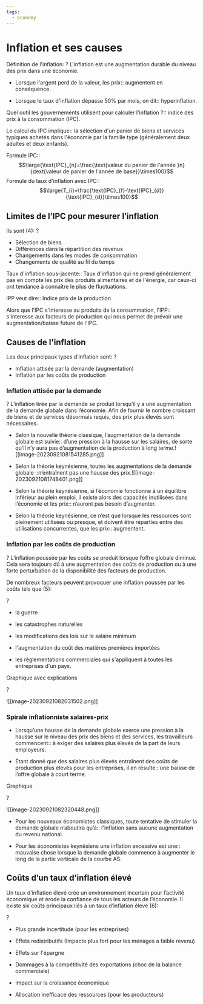 ```yaml
---
tags:
  - economy
---
```

# Inflation et ses causes

  

Définition de l'inflation:
?
L'inflation est une augmentation durable du niveau des prix dans une économie.

- Lorsque l'argent perd de la valeur, les prix:: augmentent en conséquence.

- Lorsque le taux d'inflation dépasse 50% par mois, on dit:: hyperinflation.

Quel outil les gouvernements utilisent pour calculer l'inflation ?:: indice des prix à la consommation (IPC).

Le calcul du IPC implique:: la sélection d'un panier de biens et services typiques achetés dans l'économie par la famille type (généralement deux adultes et deux enfants).

Formule IPC::$$\large{\text{IPC}_{n}=\frac{\text{valeur du panier de l'année }n}{\text{valeur de panier de l'année de base}}\times100}$$
Formule du taux d'inflation avec IPC::$$\large{T_{i}=\frac{\text{IPC}_{f}-\text{IPC}_{d}}{\text{IPC}_{d}}\times100}$$
## Limites de l’IPC pour mesurer l’inflation

Ils sont (4):
?
- Sélection de biens
- Différences dans la répartition des revenus
- Changements dans les modes de consommation
- Changements de qualité au fil du temps

Taux d'inflation sous-jacente:: Taux d'inflation qui ne prend généralement pas en compte les prix des produits alimentaires et de l'énergie, car ceux-ci ont tendance à connaître le plus de fluctuations.

IPP veut dire:: Indice prix de la production

Alors que l'IPC s'interesse au produits de la consummation, l'IPP:: s'interesse aux facteurs de production qui nous permet de prévoir une augmentation/baisse future de l'IPC.

## Causes de l'inflation

Les deux principaux types d’inflation sont:
?
- Inflation attisée par la demande (augmentation)
- Inflation par les coûts de production

### Inflation attisée par la demande
?
L’inflation tirée par la demande se produit lorsqu’il y a une augmentation de la demande globale dans l’économie. Afin de fournir le nombre croissant de biens et de services désormais requis, des prix plus élevés sont nécessaires.

- Selon la nouvelle théorie classique, l’augmentation de la demande globale est suivie:: d’une pression à la hausse sur les salaires, de sorte qu’il n’y aura pas d’augmentation de la production à long terme.![[image-20230921081541285.png]]
- Selon la théorie keynésienne, toutes les augmentations de la demande globale ::n’entraînent pas une hausse des prix.![[image-20230921081748401.png]]
- Selon la théorie keynésienne, si l’économie fonctionne à un équilibre inférieur au plein emploi, il existe alors des capacités inutilisées dans l’économie et les prix:: n’auront pas besoin d’augmenter. 

- Selon la théorie keynésienne, ce n’est que lorsque les ressources sont pleinement utilisées ou presque, et doivent être réparties entre des utilisations concurrentes, que les prix:: augmentent.

### Inflation par les coûts de production
?
L’inflation poussée par les coûts se produit lorsque l’offre globale diminue. Cela sera toujours dû à une augmentation des coûts de production ou à une forte perturbation de la disponibilité des facteurs de production.

  

De nombreux facteurs peuvent provoquer une inflation poussée par les coûts tels que (5):

?

- la guerre

- les catastrophes naturelles

- les modifications des lois sur le salaire minimum

- l'augmentation du coût des matières premières importées

- les réglementations commerciales qui s'appliquent à toutes les entreprises d'un pays.

  

Graphique avec explications

?

![[image-20230921082031502.png]]

  

### Spirale inflationniste salaires-prix

- Lorsqu’une hausse de la demande globale exerce une pression à la hausse sur le niveau des prix des biens et des services, les travailleurs commencent:: à exiger des salaires plus élevés de la part de leurs employeurs.

- Étant donné que des salaires plus élevés entraînent des coûts de production plus élevés pour les entreprises, il en résulte:: une baisse de l’offre globale à court terme.

  

Graphique

?

![[image-20230921082320448.png]]

  

- Pour les nouveaux économistes classiques, toute tentative de stimuler la demande globale n’aboutira qu’à:: l'inflation sans aucune augmentation du revenu national.

- Pour les économistes keynésiens une inflation excessive est une:: mauvaise chose lorsque la demande globale commence à augmenter le long de la partie verticale de la courbe AS.

  

## Coûts d’un taux d’inflation élevé

Un taux d’inflation élevé crée un environnement incertain pour l’activité économique et érode la confiance de tous les acteurs de l’économie. Il existe six coûts principaux liés à un taux d’inflation élevé (6):

?

- Plus grande incertitude (pour les entreprises)

- Effets redistributifs (Impacte plus fort pour les ménages a faible revenu)

- Effets sur l'épargne

- Dommages à la compétitivité des exportations (choc de la balance commerciale)

- Impact sur la croissance économique

- Allocation inefficace des ressources (pour les producteurs)